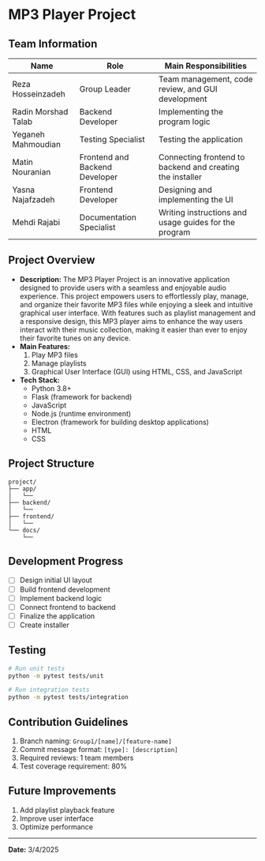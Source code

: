  # MP3 Player Project
  
  ## Team Information
  | Name                | Role                | Main Responsibilities                          |
  |---------------------|---------------------|------------------------------------------------|
  | Reza Hosseinzadeh   | Group Leader        | Team management, code review, and GUI development |
  | Radin Morshad Talab | Backend Developer    | Implementing the program logic                  |
  | Yeganeh Mahmoudian  | Testing Specialist   | Testing the application                         |
  | Matin Nouranian     | Frontend and Backend Developer | Connecting frontend to backend and creating the installer |
  | Yasna Najafzadeh    | Frontend Developer   | Designing and implementing the UI              |
  | Mehdi Rajabi        | Documentation Specialist | Writing instructions and usage guides for the program |
  
  ## Project Overview
  - **Description:** The MP3 Player Project is an innovative application designed to provide users with a seamless and enjoyable audio experience. This project empowers users to effortlessly play, manage, and organize their favorite MP3 files while enjoying a sleek and intuitive graphical user interface. With features such as playlist management and a responsive design, this MP3 player aims to enhance the way users interact with their music collection, making it easier than ever to enjoy their favorite tunes on any device.
  - **Main Features:**
    1. Play MP3 files
    2. Manage playlists
    3. Graphical User Interface (GUI) using HTML, CSS, and JavaScript
  - **Tech Stack:**
    - Python 3.8+
    - Flask (framework for backend)
    - JavaScript
    - Node.js (runtime environment)
    - Electron (framework for building desktop applications)
    - HTML
    - CSS
  
  ## Project Structure
  ```
  project/
  ├── app/
  │   └──  
  ├── backend/
  │   └── 
  ├── frontend/
  │   └──  
  └── docs/
      └──  
  ```
  
  ## Development Progress
  - [ ] Design initial UI layout
  - [ ] Build frontend development
  - [ ] Implement backend logic
  - [ ] Connect frontend to backend
  - [ ] Finalize the application
  - [ ] Create installer
  
  ## Testing
  ```bash
  # Run unit tests
  python -m pytest tests/unit
  
  # Run integration tests
  python -m pytest tests/integration
  ```
  
  ## Contribution Guidelines
  1. Branch naming: `Group1/[name]/[feature-name]`
  2. Commit message format: `[type]: [description]`
  3. Required reviews: 1 team members
  4. Test coverage requirement: 80%
  
  ## Future Improvements
  1. Add playlist playback feature
  2. Improve user interface
  3. Optimize performance
  
  ---
  
  **Date:** 3/4/2025
